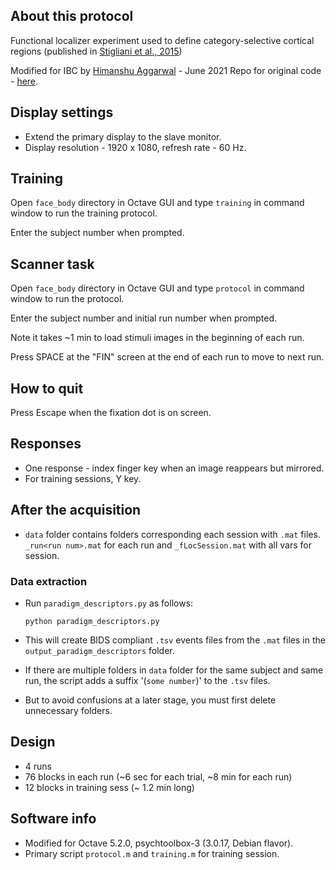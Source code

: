## About this protocol

Functional localizer experiment used to define category-selective cortical regions (published in [Stigliani et al., 2015](http://www.jneurosci.org/content/35/36/12412))

Modified for IBC by [Himanshu Aggarwal](himanshu.aggarwal@inria.fr) - June 2021
Repo for original code - [here](https://github.com/VPNL/fLoc).

## Display settings

* Extend the primary display to the slave monitor.
* Display resolution - 1920 x 1080, refresh rate - 60 Hz.

## Training

Open `face_body` directory in Octave GUI and type `training` in command window to run the training protocol.

Enter the subject number when prompted.

## Scanner task

Open `face_body` directory in Octave GUI and type `protocol` in command window to run the protocol.

Enter the subject number and initial run number when prompted.

Note it takes ~1 min to load stimuli images in the beginning of each run.

Press SPACE at the "FIN" screen at the end of each run to move to next run.

## How to quit

Press Escape when the fixation dot is on screen.

## Responses

* One response - index finger key when an image reappears but mirrored.
* For training sessions, Y key.

## After the acquisition

* `data` folder contains folders corresponding each session with `.mat` files. `_run<run num>.mat` for each run and `_fLocSession.mat` with all vars for session.

### Data extraction

* Run `paradigm_descriptors.py` as follows:

    ```
    python paradigm_descriptors.py
    ```

* This will create BIDS compliant `.tsv` events files from the `.mat` files in the `output_paradigm_descriptors` folder. 

* If there are multiple folders in `data` folder for the same subject and same run, the script adds a suffix '(`some number`)' to the `.tsv` files. 

* But to avoid confusions at a later stage, you must first delete unnecessary folders.

## Design

* 4 runs
* 76 blocks in each run (~6 sec for each trial, ~8 min for each run)
* 12 blocks in training sess (~ 1.2 min long)

## Software info

* Modified for Octave 5.2.0, psychtoolbox-3 (3.0.17, Debian flavor).
* Primary script `protocol.m` and `training.m` for training session.
